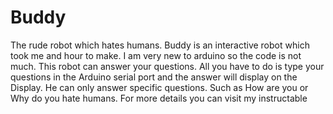 # Buddy
The rude robot which hates humans. Buddy is an interactive robot which took me and hour to make. I am very new to arduino so the code is not much. This robot can answer your questions. All you have to do is type your questions in the Arduino serial port and the answer will display on the Display. He can only answer specific questions. Such as How are you or Why do you hate humans. For more details you can visit my instructable 

